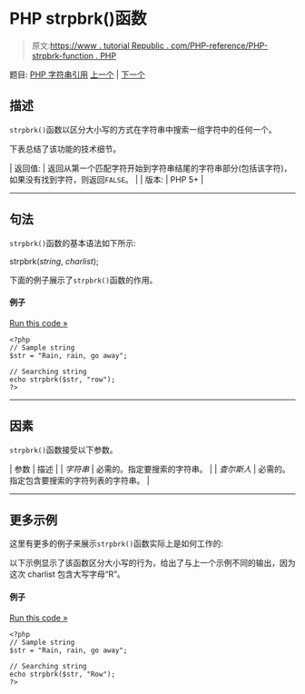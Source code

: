 # PHP strpbrk()函数

> 原文:[https://www . tutorial Republic . com/PHP-reference/PHP-strpbrk-function . PHP](https://www.tutorialrepublic.com/php-reference/php-strpbrk-function.php)

题目: [PHP 字符串引用](php-string-functions.php) [上一个](php-strncmp-function.php) | [下一个](php-strpos-function.php)

## 描述

`strpbrk()`函数以区分大小写的方式在字符串中搜索一组字符中的任何一个。

下表总结了该功能的技术细节。

| 返回值: | 返回从第一个匹配字符开始到字符串结尾的字符串部分(包括该字符)，如果没有找到字符，则返回`FALSE`。 |
| 版本: | PHP 5+ |

* * *

## 句法

`strpbrk()`函数的基本语法如下所示:

strpbrk(*string*, *charlist*);

下面的例子展示了`strpbrk()`函数的作用。

#### 例子

[Run this code »](../codelab.php?topic=php&file=search-a-string-for-any-of-a-set-of-characters "Run this code to view the output")

```
<?php
// Sample string
$str = "Rain, rain, go away";

// Searching string
echo strpbrk($str, "row");
?>
```

* * *

## 因素

`strpbrk()`函数接受以下参数。

| 参数 | 描述 |
| *字符串* | 必需的。指定要搜索的字符串。 |
| *查尔斯人* | 必需的。指定包含要搜索的字符列表的字符串。 |

* * *

## 更多示例

这里有更多的例子来展示`strpbrk()`函数实际上是如何工作的:

以下示例显示了该函数区分大小写的行为，给出了与上一个示例不同的输出，因为这次 charlist 包含大写字母“R”。

#### 例子

[Run this code »](../codelab.php?topic=php&file=case-insensitivity-in-strpbrk "Run this code to view the output")

```
<?php
// Sample string
$str = "Rain, rain, go away";

// Searching string
echo strpbrk($str, "Row");
?>
```